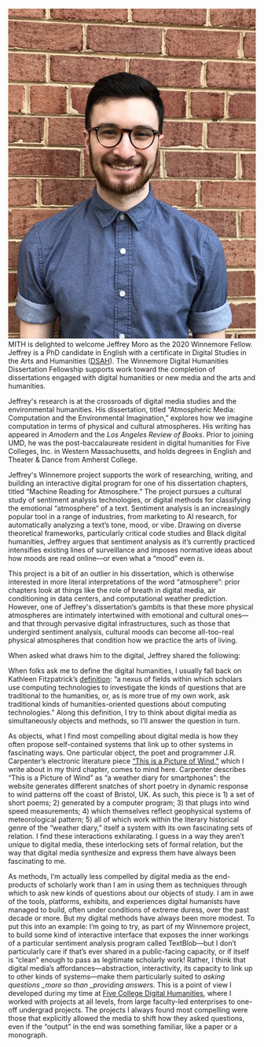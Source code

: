 ![Jeffrey Moro](../images/2020-05-jeffrey-moro-735x980.jpg)MITH is delighted to welcome Jeffrey Moro as the 2020 Winnemore Fellow. Jeffrey is a PhD candidate in English with a certificate in Digital Studies in the Arts and Humanities ([DSAH](https://dsah.umd.edu/)). The Winnemore Digital Humanities Dissertation Fellowship supports work toward the completion of dissertations engaged with digital humanities or new media and the arts and humanities.

Jeffrey's research is at the crossroads of digital media studies and the environmental humanities. His dissertation, titled “Atmospheric Media: Computation and the Environmental Imagination,” explores how we imagine computation in terms of physical and cultural atmospheres. His writing has appeared in _Amodern_ and the _Los Angeles Review of Books_. Prior to joining UMD, he was the post-baccalaureate resident in digital humanities for Five Colleges, Inc. in Western Massachusetts, and holds degrees in English and Theater & Dance from Amherst College.

Jeffrey's Winnemore project supports the work of researching, writing, and building an interactive digital program for one of his dissertation chapters, titled “Machine Reading for Atmosphere.” The project pursues a cultural study of sentiment analysis technologies, or digital methods for classifying the emotional “atmosphere” of a text. Sentiment analysis is an increasingly popular tool in a range of industries, from marketing to AI research, for automatically analyzing a text’s tone, mood, or vibe. Drawing on diverse theoretical frameworks, particularly critical code studies and Black digital humanities, Jeffrey argues that sentiment analysis as it’s currently practiced intensifies existing lines of surveillance and imposes normative ideas about how moods are read online—or even what a “mood” even _is_.

This project is a bit of an outlier in his dissertation, which is otherwise interested in more literal interpretations of the word “atmosphere”: prior chapters look at things like the role of breath in digital media, air conditioning in data centers, and computational weather prediction. However, one of Jeffrey's dissertation’s gambits is that these more physical atmospheres are intimately intertwined with emotional and cultural ones—and that through pervasive digital infrastructures, such as those that undergird sentiment analysis, cultural moods can become all-too-real physical atmospheres that condition how we practice the arts of living.

When asked what draws him to the digital, Jeffrey shared the following:

When folks ask me to define the digital humanities, I usually fall back on Kathleen Fitzpatrick’s [definition](https://dhdebates.gc.cuny.edu/read/untitled-88c11800-9446-469b-a3be-3fdb36bfbd1e/section/65e208fc-a5e6-479f-9a47-d51cd9c35e84): “a nexus of fields within which scholars use computing technologies to investigate the kinds of questions that are traditional to the humanities, or, as is more true of my own work, ask traditional kinds of humanities-oriented questions about computing technologies.” Along this definition, I try to think about digital media as simultaneously objects and methods, so I’ll answer the question in turn.

As objects, what I find most compelling about digital media is how they often propose self-contained systems that link up to other systems in fascinating ways. One particular object, the poet and programmer J.R. Carpenter’s electronic literature piece [“This is a Picture of Wind,”](http://luckysoap.com/apictureofwind/) which I write about in my third chapter, comes to mind here. Carpenter describes “This is a Picture of Wind” as “a weather diary for smartphones”: the website generates different snatches of short poetry in dynamic response to wind patterns off the coast of Bristol, UK. As such, this piece is 1) a set of short poems; 2) generated by a computer program; 3) that plugs into wind speed measurements; 4) which themselves reflect geophysical systems of meteorological pattern; 5) all of which work within the literary historical genre of the “weather diary,” itself a system with its own fascinating sets of relation. I find these interactions exhilarating. I guess in a way they aren’t _unique_ to digital media, these interlocking sets of formal relation, but the way that digital media synthesize and express them have always been fascinating to me.

As methods, I’m actually less compelled by digital media as the end-products of scholarly work than I am in using them as techniques through which to ask new kinds of questions about our objects of study. I am in awe of the tools, platforms, exhibits, and experiences digital humanists have managed to build, often under conditions of extreme duress, over the past decade or more. But my digital methods have always been more modest. To put this into an example: I’m going to try, as part of my Winnemore project, to build some kind of interactive interface that exposes the inner workings of a particular sentiment analysis program called TextBlob—but I don’t particularly care if that’s ever shared in a public-facing capacity, or if itself is “clean” enough to pass as legitimate scholarly work! Rather, I think that digital media’s affordances—abstraction, interactivity, its capacity to link up to other kinds of systems—make them particularly suited to _asking questions \_more so than \_providing answers_. This is a point of view I developed during my time at [Five College Digital Humanities](https://5colldh.org/), where I worked with projects at all levels, from large faculty-led enterprises to one-off undergrad projects. The projects I always found most compelling were those that explicitly allowed the media to shift how they asked questions, even if the “output” in the end was something familiar, like a paper or a monograph.